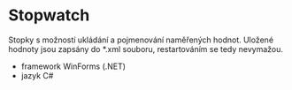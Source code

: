 # Stopwatch

Stopky s možností ukládání a pojmenování naměřených hodnot. Uložené hodnoty jsou zapsány do *.xml souboru, restartováním se tedy nevymažou.

- framework WinForms (.NET)
- jazyk C#
